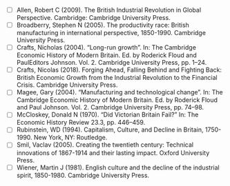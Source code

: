 - [ ] Allen, Robert C (2009). The British Industrial Revolution in Global Perspective. Cambridge: Cambridge University Press.  
- [ ] Broadberry, Stephen N (2005). The productivity race: British manufacturing in international perspective, 1850-1990. Cambridge University Press.  
- [ ] Crafts, Nicholas (2004). “Long-run growth”. In: The Cambridge Economic History of Modern Britain. Ed. by Roderick Floud and PaulEditors Johnson. Vol. 2. Cambridge University Press, pp. 1–24.  
- [ ] Crafts, Nicolas (2018). Forging Ahead, Falling Behind and Fighting Back: British Economic Growth from the Industrial Revolution to the Financial Crisis. Cambridge University Press.  
- [ ] Magee, Gary (2004). “Manufacturing and technological change”. In: The  Cambridge Economic History of Modern Britain. Ed. by Roderick Floud and Paul Johnson. Vol. 2. Cambridge University Press, pp. 74–98.
- [ ] McCloskey, Donald N (1970). “Did Victorian Britain Fail?” In: The Economic History Review 23.3, pp. 446–459.  
- [ ] Rubinstein, WD (1994). Capitalism, Culture, and Decline in Britain, 1750-1990. New York, NY: Routledge.  
- [ ] Smil, Vaclav (2005). Creating the twentieth century: Technical innovations of 1867-1914 and their lasting impact. Oxford University Press. 
- [ ] Wiener, Martin J (1981). English culture and the decline of the industrial spirit, 1850-1980. Cambridge University Press.